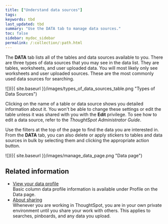 ```yaml
---
title: ["Understand data sources"]
tags:
keywords: tbd
last_updated: tbd
summary: "Use the DATA tab to manage data sources."
toc: false
sidebar: mydoc_sidebar
permalink: /:collection/:path.html
---
```

The **DATA** tab lists all of the tables and data sources available to you. There are three types of data sources that you may see in the data list. They are tables, worksheets, and user uploaded data. You will most likely only see worksheets and user uploaded sources. These are the most commonly used data sources for searching.

![]({{ site.baseurl }}/images/types_of_data_sources_table.png "Types of Data Sources")

Clicking on the name of a table or data source shows you detailed information about it. You won't be able to change these settings or edit the table unless it was shared with you with the **Edit** privilege. To see how to edit a data source, refer to the _ThoughtSpot Administrator Guide_.


Use the filters at the top of the page to find the data you are interested in. From the **DATA** tab, you can also delete or apply stickers to tables and data sources in bulk by selecting them and clicking the appropriate action button.

![]({{ site.baseurl }}/images/manage_data_page.png "Data page")


## Related information

-   [View your data profile](/admin/loading/view_your_data_profile.html)  
Basic column data profile information is available under Profile on the Data page.
-   [About sharing](/end-user/data_view/sharing_for_end_users.html)  
Whenever you are working in ThoughtSpot, you are in your own private environment until you share your work with others. This applies to searches, pinboards, and any data you upload.
